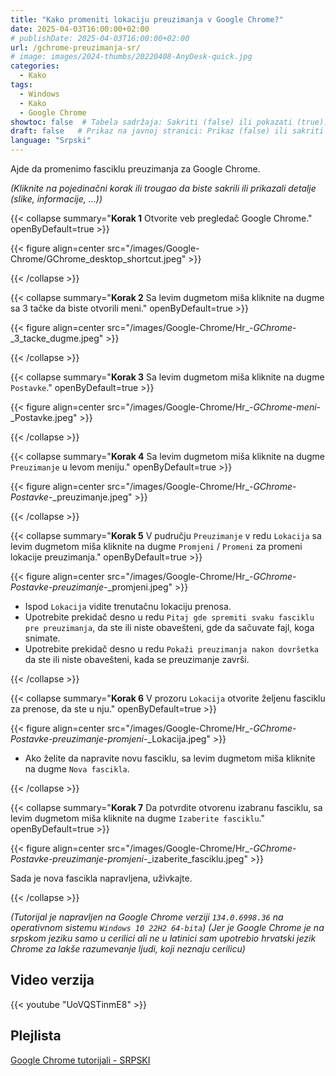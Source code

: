 ```yaml
---
title: "Kako promeniti lokaciju preuzimanja v Google Chrome?"
date: 2025-04-03T16:00:00+02:00
# publishDate: 2025-04-03T16:00:00+02:00
url: /gchrome-preuzimanja-sr/
# image: images/2024-thumbs/20220408-AnyDesk-quick.jpg
categories: 
  - Kako
tags: 
  - Windows
  - Kako
  - Google Chrome
showtoc: false  # Tabela sadržaja: Sakriti (false) ili pokazati (true).
draft: false   # Prikaz na javnoj stranici: Prikaz (false) ili sakriti (true).
language: "Srpski"
---
```


Ajde da promenimo fasciklu preuzimanja za Google Chrome. 

*(Kliknite na pojedinačni korak ili trougao da biste sakrili ili prikazali detalje (slike, informacije, ...))*

{{< collapse summary="**Korak 1** Otvorite veb pregledač Google Chrome." openByDefault=true >}}

 {{< figure align=center src="/images/Google-Chrome/GChrome_desktop_shortcut.jpeg" >}}

{{< /collapse >}}

{{< collapse summary="**Korak 2** Sa levim dugmetom miša kliknite na dugme sa 3 tačke da biste otvorili meni." openByDefault=true >}}
   
   {{< figure align=center src="/images/Google-Chrome/Hr_-_GChrome_-_3_tacke_dugme.jpeg" >}}

{{< /collapse >}}

{{< collapse summary="**Korak 3** Sa levim dugmetom miša kliknite na dugme `Postavke`." openByDefault=true >}}

 {{< figure align=center src="/images/Google-Chrome/Hr_-_GChrome_-_meni_-_Postavke.jpeg" >}}

{{< /collapse >}}

{{< collapse summary="**Korak 4** Sa levim dugmetom miša kliknite na dugme `Preuzimanje` u levom meniju." openByDefault=true >}}

   {{< figure align=center src="/images/Google-Chrome/Hr_-_GChrome_-_Postavke_-_preuzimanje.jpeg" >}}

{{< /collapse >}}

{{< collapse summary="**Korak 5** V pudručju `Preuzimanje` v redu `Lokacija` sa levim dugmetom miša kliknite na dugme `Promjeni` / `Promeni` za promeni lokacije preuzimanja." openByDefault=true >}}
   
   {{< figure align=center src="/images/Google-Chrome/Hr_-_GChrome_-_Postavke_-_preuzimanje_-_promjeni.jpeg" >}}

   - Ispod `Lokacija` vidite trenutačnu lokaciju prenosa.
   - Upotrebite prekidač desno u redu `Pitaj gde spremiti svaku fasciklu pre preuzimanja`, da ste ili niste obavešteni, gde da sačuvate fajl, koga snimate.
   - Upotrebite prekidač desno u redu  `Pokaži preuzimanja nakon dovršetka` da ste ili niste obavešteni, kada se preuzimanje završi.

{{< /collapse >}}

{{< collapse summary="**Korak 6** V prozoru `Lokacija` otvorite željenu fasciklu za prenose, da ste u nju." openByDefault=true >}}
   
   {{< figure align=center src="/images/Google-Chrome/Hr_-_GChrome_-_Postavke_-_preuzimanje_-_promjeni_-_Lokacija.jpeg" >}}

   - Ako želite da napravite novu fasciklu, sa levim dugmetom miša kliknite na dugme `Nova fascikla`. 

{{< /collapse >}}

{{< collapse summary="**Korak 7** Da potvrdite otvorenu izabranu fasciklu, sa levim dugmetom miša kliknite na dugme `Izaberite fasciklu`." openByDefault=true >}}
   
   {{< figure align=center src="/images/Google-Chrome/Hr_-_GChrome_-_Postavke_-_preuzimanje_-_promjeni_-_izaberite_fasciklu.jpeg" >}}

   Sada je nova fascikla napravljena, uživkajte.

{{< /collapse >}}

*(Tutorijal je napravljen na Google Chrome verziji `134.0.6998.36` na operativnom sistemu `Windows 10 22H2 64-bita`)*
*(Jer je Google Chrome je na srpskom jeziku samo u cerilici ali ne u latinici sam upotrebio hrvatski jezik Chrome za lakše razumevanje ljudi, koji neznaju cerilicu)*

## Video verzija

{{< youtube "UoVQSTinmE8" >}}

## Plejlista

[Google Chrome tutorijali - SRPSKI](https://www.youtube.com/playlist?list=PLbvZxzmdNckw-B2_mYYIbROTy0VuqR-qa "Kliknite/tapnite da otvorite plejlistu!")